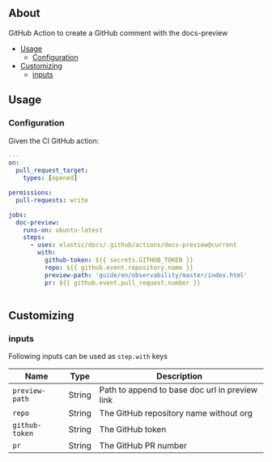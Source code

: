 ## About

GitHub Action to create a GitHub comment with the docs-preview

* [Usage](#usage)
  * [Configuration](#configuration)
* [Customizing](#customizing)
  * [inputs](#inputs)

## Usage

### Configuration

Given the CI GitHub action:

```yaml
---
on:
  pull_request_target:
    types: [opened]

permissions:
  pull-requests: write

jobs:
  doc-preview:
    runs-on: ubuntu-latest
    steps:
      - uses: elastic/docs/.github/actions/docs-preview@current
        with:
          github-token: ${{ secrets.GITHUB_TOKEN }}
          repo: ${{ github.event.repository.name }}
          preview-path: 'guide/en/observability/master/index.html'
          pr: ${{ github.event.pull_request.number }}
          
```

## Customizing

### inputs

Following inputs can be used as `step.with` keys

| Name              | Type    | Description                                    |
|-------------------|---------|------------------------------------------------|
| `preview-path`    | String  | Path to append to base doc url in preview link |
| `repo`            | String  | The GitHub repository name without org         |
| `github-token`    | String  | The GitHub token                               |
| `pr`              | String  | The GitHub PR number                           |
